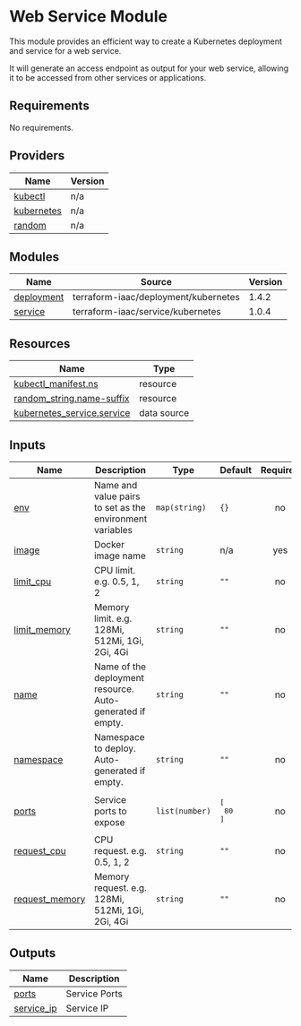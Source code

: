 # Web Service Module

This module provides an efficient way to create a Kubernetes deployment and service for a web service.

It will generate an access endpoint as output for your web service, allowing it to be accessed from other services or applications.

## Requirements

No requirements.

## Providers

| Name | Version |
|------|---------|
| <a name="provider_kubectl"></a> [kubectl](#provider\_kubectl) | n/a |
| <a name="provider_kubernetes"></a> [kubernetes](#provider\_kubernetes) | n/a |
| <a name="provider_random"></a> [random](#provider\_random) | n/a |

## Modules

| Name | Source | Version |
|------|--------|---------|
| <a name="module_deployment"></a> [deployment](#module\_deployment) | terraform-iaac/deployment/kubernetes | 1.4.2 |
| <a name="module_service"></a> [service](#module\_service) | terraform-iaac/service/kubernetes | 1.0.4 |

## Resources

| Name | Type |
|------|------|
| [kubectl_manifest.ns](https://registry.terraform.io/providers/hashicorp/kubectl/latest/docs/resources/manifest) | resource |
| [random_string.name-suffix](https://registry.terraform.io/providers/hashicorp/random/latest/docs/resources/string) | resource |
| [kubernetes_service.service](https://registry.terraform.io/providers/hashicorp/kubernetes/latest/docs/data-sources/service) | data source |

## Inputs

| Name | Description | Type | Default | Required |
|------|-------------|------|---------|:--------:|
| <a name="input_env"></a> [env](#input\_env) | Name and value pairs to set as the environment variables | `map(string)` | `{}` | no |
| <a name="input_image"></a> [image](#input\_image) | Docker image name | `string` | n/a | yes |
| <a name="input_limit_cpu"></a> [limit\_cpu](#input\_limit\_cpu) | CPU limit. e.g. 0.5, 1, 2 | `string` | `""` | no |
| <a name="input_limit_memory"></a> [limit\_memory](#input\_limit\_memory) | Memory limit. e.g. 128Mi, 512Mi, 1Gi, 2Gi, 4Gi | `string` | `""` | no |
| <a name="input_name"></a> [name](#input\_name) | Name of the deployment resource. Auto-generated if empty. | `string` | `""` | no |
| <a name="input_namespace"></a> [namespace](#input\_namespace) | Namespace to deploy. Auto-generated if empty. | `string` | `""` | no |
| <a name="input_ports"></a> [ports](#input\_ports) | Service ports to expose | `list(number)` | <pre>[<br>  80<br>]</pre> | no |
| <a name="input_request_cpu"></a> [request\_cpu](#input\_request\_cpu) | CPU request. e.g. 0.5, 1, 2 | `string` | `""` | no |
| <a name="input_request_memory"></a> [request\_memory](#input\_request\_memory) | Memory request. e.g. 128Mi, 512Mi, 1Gi, 2Gi, 4Gi | `string` | `""` | no |


## Outputs

| Name | Description |
|------|-------------|
| <a name="output_ports"></a> [ports](#output\_ports) | Service Ports |
| <a name="output_service_ip"></a> [service\_ip](#output\_service\_ip) | Service IP |

